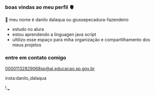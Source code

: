 ### boas vindas ao meu perfil 🫀
👋
meu nome é danilo dalaqua ou giussepecadura-fazendeiro

- estudo no alura
- estou aprendendo a linguagen java script
- ultilizo esse espaço para miha organização e compartilhamento dos meus projetos

### entre em contato comigo

00001132829068sp@al.educacao.sp.gov.br

insta:danilo_dalaqua

!.[_](https://tenor.com/pt-BR/view/viralhog-farm-animals-licking-kissing-i-love-you-gif-12091575)

